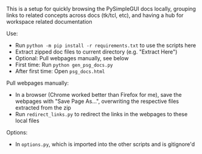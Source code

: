 This is a setup for quickly browsing the PySimpleGUI docs locally, grouping links to related concepts across docs (tk/tcl, etc), and having a hub for workspace related documentation

Use:
- Run `python -m pip install -r requirements.txt` to use the scripts here
- Extract zipped doc files to current directory (e.g. "Extract Here")
- Optional: Pull webpages manually, see below
- First time: Run `python gen_psg_docs.py`
- After first time: Open `psg_docs.html`

Pull webpages manually:
- In a browser (Chrome worked better than Firefox for me), save the webpages with "Save Page As...", overwriting the respective files extracted from the zip
- Run `redirect_links.py` to redirect the links in the webpages to these local files

Options:
- In `options.py`, which is imported into the other scripts and is gitignore'd
